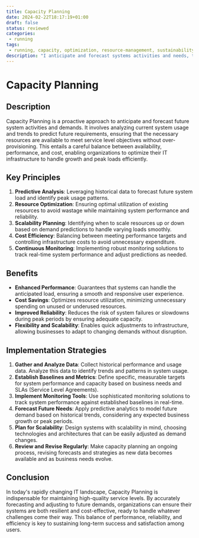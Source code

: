 ```yaml
---
title: Capacity Planning
date: 2024-02-22T18:17:19+01:00
draft: false
status: reviewed
categories: 
 - running
tags: 
 - running, capacity, optimization, resource-management, sustainability
description: "I anticipate and forecast systems activities and needs, to guarantee service level objectives and system capacity."
---
```


# Capacity Planning

## Description

Capacity Planning is a proactive approach to anticipate and forecast future system activities and demands. It involves analyzing current system usage and trends to predict future requirements, ensuring that the necessary resources are available to meet service level objectives without over-provisioning. This entails a careful balance between availability, performance, and cost, enabling organizations to optimize their IT infrastructure to handle growth and peak loads efficiently.

## Key Principles

1. **Predictive Analysis**: Leveraging historical data to forecast future system load and identify peak usage patterns.
2. **Resource Optimization**: Ensuring optimal utilization of existing resources to avoid wastage while maintaining system performance and reliability.
3. **Scalability Planning**: Identifying when to scale resources up or down based on demand predictions to handle varying loads smoothly.
4. **Cost Efficiency**: Balancing between meeting performance targets and controlling infrastructure costs to avoid unnecessary expenditure.
5. **Continuous Monitoring**: Implementing robust monitoring solutions to track real-time system performance and adjust predictions as needed.

## Benefits

- **Enhanced Performance**: Guarantees that systems can handle the anticipated load, ensuring a smooth and responsive user experience.
- **Cost Savings**: Optimizes resource utilization, minimizing unnecessary spending on unused or underused resources.
- **Improved Reliability**: Reduces the risk of system failures or slowdowns during peak periods by ensuring adequate capacity.
- **Flexibility and Scalability**: Enables quick adjustments to infrastructure, allowing businesses to adapt to changing demands without disruption.

## Implementation Strategies

1. **Gather and Analyze Data**: Collect historical performance and usage data. Analyze this data to identify trends and patterns in system usage.
2. **Establish Baselines and Metrics**: Define specific, measurable targets for system performance and capacity based on business needs and SLAs (Service Level Agreements).
3. **Implement Monitoring Tools**: Use sophisticated monitoring solutions to track system performance against established baselines in real-time.
4. **Forecast Future Needs**: Apply predictive analytics to model future demand based on historical trends, considering any expected business growth or peak periods.
5. **Plan for Scalability**: Design systems with scalability in mind, choosing technologies and architectures that can be easily adjusted as demand changes.
6. **Review and Revise Regularly**: Make capacity planning an ongoing process, revising forecasts and strategies as new data becomes available and as business needs evolve.

## Conclusion

In today's rapidly changing IT landscape, Capacity Planning is indispensable for maintaining high-quality service levels. By accurately forecasting and adjusting to future demands, organizations can ensure their systems are both resilient and cost-effective, ready to handle whatever challenges come their way. This balance of performance, reliability, and efficiency is key to sustaining long-term success and satisfaction among users.